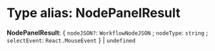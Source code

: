 # Type alias: NodePanelResult

**NodePanelResult**: { `nodeJSON?`: `WorkflowNodeJSON` ; `nodeType`: `string` ; `selectEvent`: `React.MouseEvent`  } | `undefined`
